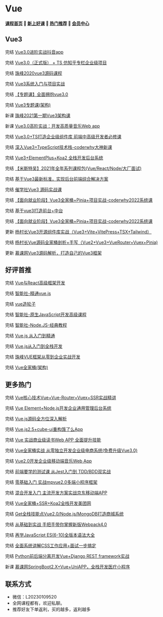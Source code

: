 # Vue

#### [**课程首页**](../index.md) 💖 [**新上好课**](./xshk.md) 💖 [**热门推荐**](./rmtj.md) 💖 [**会员中心**](./vip.md)

## Vue3

完结 [Vue3.0进阶实战抖音app](https://ke.qq.com/course/2993768)

完结 [Vue3.0（正式版） + TS 仿知乎专栏企业级项目](https://coding.imooc.com/class/449.html?mc_marking=1f1eb391b59b3e4139718a46d8673049&mc_channel=syb10)

完结 [珠峰2020vue3源码课程](http://www.javascriptpeixun.cn/course/2078/tasks)

完结 [Vue3系统入门与项目实战](https://coding.imooc.com/class/chapter/472.html#Anchor)

完结 [【专题课】全面拥抱vue3.0](http://www.javascriptpeixun.cn/goods/show/183)

完结 [Vue3专题课(架构)](http://www.javascriptpeixun.cn/goods/show/217?targetId=2377&preview=0)

新课 [珠峰2021第一期Vue3架构课](http://www.javascriptpeixun.cn/goods/show/495)

新课 [Vue3.0高阶实战：开发高质量音乐Web app](https://coding.imooc.com/class/503.html)

完结 [Vue3.0+TS打造企业级组件库 前端中高级开发者必修课](https://coding.imooc.com/class/466.html)

完结 [深入Vue3+TypeScript技术栈-coderwhy大神新课](https://ke.qq.com/course/3453141)

完结 [Vue3+ElementPlus+Koa2 全栈开发后台系统](https://coding.imooc.com/class/502.html)

完结 [【米斯特吴】2021年全年系列课程包(Vue/React/Node/大厂面试)](https://ke.qq.com/course/package/32288)

完结 [基于Vue3最新标准，实现后台前端综合解决方案](https://coding.imooc.com/class/542.html)

完结 [催学社Vue3 源码实战课](https://appewiejl9g3764.h5.xiaoeknow.com/v1/goods/goods_detail/p_61fb595ce4b0beaee4275e1e)

完结 [【面向就业阶段】Vue3全家桶+Pinia+项目实战-coderwhy2022系统课](https://ke.qq.com/course/5348743)

完结 [基于vue3打造前台+中台](https://coding.m.imooc.com/classindex.html?cid=577)

完结 [【面向就业阶段】Vue3全家桶+Pinia+项目实战-coderwhy2022系统课](https://ke.qq.com/course/5348743)

更新 [杨村长Vue3开源组件库实战（Vue3+Vite+VitePress+TSX+Tailwind）](https://appwhrkrsz84443.pc.xiaoe-tech.com/detail/p_62a44620e4b01c509abcbcda/6)

完结 [杨村长Vue源码全家桶剖析+手写（Vue2+Vue3+VueRouter+Vuex+Pinia)](https://appwhrkrsz84443.pc.xiaoe-tech.com/detail/p_62b4e11be4b0a51feef6bb4f/8)

更新 [慕课网Vue3源码解析，打造自己的Vue3框架](https://coding.imooc.com/class/608.html)

## 好评首推

完结 [Vue与React高级框架开发](https://class.imooc.com/sc/?plan_id=59)

完结 [智能社-精通vue.js](https://ke.qq.com/course/package/22471)

完结 [vue造轮子](https://xiedaimala.com/courses/6d63da67-6eea-4711-aeb4-0c3a949341dc/random/7c701b9ebc#/common)

完结 [智能社-原生JavaScript开发高级课程](https://ke.qq.com/course/431292)

完结 [智能社-Node.JS-经典教程](https://ke.qq.com/course/package/16855)

完结 [Vue.js 从入门到精通](https://coding.imooc.com/learningpath/route?pathId=9)

完结 [Vue.js从入门到全栈开发](https://coding.imooc.com/learningpath/route?pathId=4)

完结 [珠峰VUE框架从零到企业实战开发](http://www.javascriptpeixun.cn/goods/show/97)

完结 [Vue全家桶(架构)](http://www.javascriptpeixun.cn/goods/show/60)

## 更多热门

完结 [Vue核心技术Vue+Vue-Router+Vuex+SSR实战精讲](https://coding.imooc.com/class/196.html)

完结 [Vue Element+Node.js开发企业通用管理后台系统](https://coding.imooc.com/class/401.html)

完结 [Vue.js源码全方位深入解析](https://coding.imooc.com/class/228.html)

完结 [Vue.js2.5+cube-ui重构饿了么App](https://coding.imooc.com/class/74.html)

完结 [Vue 实战商业级读书Web APP 全面提升技能](https://coding.imooc.com/class/285.html)

完结 [Vue全家桶实战 从零独立开发企业级电商系统(免费升级Vue3.0)](https://coding.imooc.com/class/397.html)

完结 [Vue2.0开发企业级移动端音乐Web App](https://coding.imooc.com/class/107.html)

完结 [前端要学的测试课 从Jest入门到 TDD/BDD双实战](https://coding.imooc.com/class/372.html)

完结 [零基础入门 实战mpvue2.0多端小程序框架](https://coding.imooc.com/class/376.html)

完结 [混合开发入门 主流开发方案实战京东移动端APP](https://coding.imooc.com/class/377.html)

完结 [Vue全家桶+SSR+Koa2全栈开发美团网](https://coding.imooc.com/class/280.html)

完结 [Get全栈技能点Vue2.0/Node.js/MongoDB打造商城系统](https://coding.imooc.com/class/113.html)

完结 [从基础到实战 手把手带你掌握新版Webpack4.0](https://coding.imooc.com/class/316.html)

完结 [再学JavaScript ES(6-10)全版本语法大全](https://coding.imooc.com/class/389.html)

完结 [全面系统讲解CSS工作应用+面试一步搞定](https://coding.imooc.com/class/164.html)

完结 [Python前后端分离开发Vue+Django REST framework实战](https://coding.imooc.com/class/131.html)

新课 [慕课网SpringBoot2.X+Vue+UniAPP，全栈开发医疗小程序](https://coding.imooc.com/class/610.html)



## **联系方式**

-  微信：L20230109520
-  全网课程都有，欢迎私聊。
-  推荐好友下单返利，买的越多，返利越多